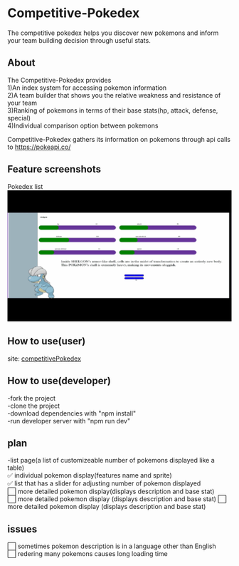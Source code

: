 # Competitive-Pokedex

The competitive pokedex helps you discover new pokemons and inform your team building decision through useful stats.

## About  
The Competitive-Pokedex provides  
1)An index system for accessing pokemon information  
2)A team builder that shows you the relative weakness and resistance of your team  
3)Ranking of pokemons in terms of their base stats(hp, attack, defense, special)  
4)Individual comparison option between pokemons  

Competitive-Pokedex gathers its information on pokemons through api calls to https://pokeapi.co/

## Feature screenshots
Pokedex list
![pokedx](./my_app/assets/pages/pokedex.gif)

## How to use(user)
site: [competitivePokedex](https://competitive-pokedex-nu.vercel.app/)

## How to use(developer)
-fork the project  
-clone the project  
-download dependencies with "npm install"  
-run developer server with "npm run dev"  


## plan
-list page(a list of customizeable number of pokemons displayed like a table)  
:white_check_mark: individual pokemon display(features name and sprite)  
:white_check_mark: list that has a slider for adjusting number of pokemon displayed  
:white_large_square: more detailed pokemon display(displays description and base stat)  
:white_large_square: more detailed pokemon display (displays description and base stat)
:white_large_square: more detailed pokemon display (displays description and base stat)

## issues
⬜ sometimes pokemon description is in a language other than English  
⬜ redering many pokemons causes long loading time

